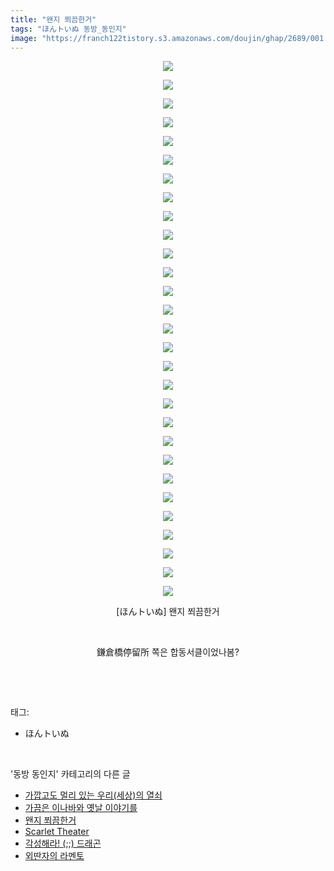 ```yaml
---
title: "왠지 쬐끔한거"
tags: "ほんトいぬ 동방_동인지"
image: "https://franch122tistory.s3.amazonaws.com/doujin/ghap/2689/001.jpg"
---
```

<div class="article">
<p style="text-align: center; clear: none; float: none;"><img src="{{ site.imgserver8 }}/ghap/2689/001.jpg"/></p>
<p style="text-align: center; clear: none; float: none;"><img src="{{ site.imgserver8 }}/ghap/2689/002.jpg"/></p>
<p style="text-align: center; clear: none; float: none;"><img src="{{ site.imgserver8 }}/ghap/2689/003.jpg"/></p>
<p style="text-align: center; clear: none; float: none;"><img src="{{ site.imgserver8 }}/ghap/2689/004.jpg"/></p>
<p style="text-align: center; clear: none; float: none;"><img src="{{ site.imgserver8 }}/ghap/2689/005.jpg"/></p>
<p style="text-align: center; clear: none; float: none;"><img src="{{ site.imgserver8 }}/ghap/2689/006.jpg"/></p>
<p style="text-align: center; clear: none; float: none;"><img src="{{ site.imgserver8 }}/ghap/2689/007.jpg"/></p>
<p style="text-align: center; clear: none; float: none;"><img src="{{ site.imgserver8 }}/ghap/2689/008.jpg"/></p>
<p style="text-align: center; clear: none; float: none;"><img src="{{ site.imgserver8 }}/ghap/2689/009.jpg"/></p>
<p style="text-align: center; clear: none; float: none;"><img src="{{ site.imgserver8 }}/ghap/2689/010.jpg"/></p>
<p style="text-align: center; clear: none; float: none;"><img src="{{ site.imgserver8 }}/ghap/2689/011.jpg"/></p>
<p style="text-align: center; clear: none; float: none;"><img src="{{ site.imgserver8 }}/ghap/2689/012.jpg"/></p>
<p style="text-align: center; clear: none; float: none;"><img src="{{ site.imgserver8 }}/ghap/2689/013.jpg"/></p>
<p style="text-align: center; clear: none; float: none;"><img src="{{ site.imgserver8 }}/ghap/2689/014.jpg"/></p>
<p style="text-align: center; clear: none; float: none;"><img src="{{ site.imgserver8 }}/ghap/2689/015.jpg"/></p>
<p style="text-align: center; clear: none; float: none;"><img src="{{ site.imgserver8 }}/ghap/2689/016.jpg"/></p>
<p style="text-align: center; clear: none; float: none;"><img src="{{ site.imgserver8 }}/ghap/2689/017.jpg"/></p>
<p style="text-align: center; clear: none; float: none;"><img src="{{ site.imgserver8 }}/ghap/2689/018.jpg"/></p>
<p style="text-align: center; clear: none; float: none;"><img src="{{ site.imgserver8 }}/ghap/2689/019.jpg"/></p>
<p style="text-align: center; clear: none; float: none;"><img src="{{ site.imgserver8 }}/ghap/2689/020.jpg"/></p>
<p style="text-align: center; clear: none; float: none;"><img src="{{ site.imgserver8 }}/ghap/2689/021.jpg"/></p>
<p style="text-align: center; clear: none; float: none;"><img src="{{ site.imgserver8 }}/ghap/2689/022.jpg"/></p>
<p style="text-align: center; clear: none; float: none;"><img src="{{ site.imgserver8 }}/ghap/2689/023.jpg"/></p>
<p style="text-align: center; clear: none; float: none;"><img src="{{ site.imgserver8 }}/ghap/2689/024.jpg"/></p>
<p style="text-align: center; clear: none; float: none;"><img src="{{ site.imgserver8 }}/ghap/2689/025.jpg"/></p>
<p style="text-align: center; clear: none; float: none;"><img src="{{ site.imgserver8 }}/ghap/2689/026.jpg"/></p>
<p style="text-align: center; clear: none; float: none;"><img src="{{ site.imgserver8 }}/ghap/2689/027.jpg"/></p>
<p style="text-align: center; clear: none; float: none;"><img src="{{ site.imgserver8 }}/ghap/2689/028.jpg"/></p>
<p style="text-align: center; clear: none; float: none;"><img src="{{ site.imgserver8 }}/ghap/2689/029.jpg"/></p>
<p style="text-align: center; clear: none; float: none;">[ほんトいぬ] 왠지 쬐끔한거</p>
<p style="text-align: center; clear: none; float: none;"><br/></p>
<p style="text-align: center; clear: none; float: none;">鎌倉橋停留所 쪽은 합동서클이었나봄?</p>
<p><br/></p>
</div><br/>
<div class="tagTrail">
<p>태그: </p>
<ul>
<li>ほんトいぬ</li>
</ul>
</div><br/>
<div class="another">
<p>'동방 동인지' 카테고리의 다른 글</p>
<ul>
<li><a href="/ghap_2692">가깝고도 멀리 있는 우리(세상)의 열쇠</a></li>
<li><a href="/ghap_2691">가끔은 이나바와 옛날 이야기를</a></li>
<li><a href="/ghap_2689">왠지 쬐끔한거</a></li>
<li><a href="/ghap_2688">Scarlet Theater</a></li>
<li><a href="/ghap_2687">각성해라! (;;) 드래곤</a></li>
<li><a href="/ghap_2686">외딴자의 라멘토</a></li>
</ul>
</div><br/>
<div class="cb_module cb_fluid">
<div class="cb_wrt cb_profile">
</div><!-- commentList close -->
</div><br/>
